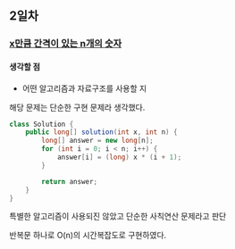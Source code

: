 ## 2일차
### [x만큼 간격이 있는 n개의 숫자](https://school.programmers.co.kr/learn/courses/30/lessons/12954?language=java)
#### 생각할 점
- 어떤 알고리즘과 자료구조를 사용할 지

해당 문제는 단순한 구현 문제라 생각했다.

```java
class Solution {
    public long[] solution(int x, int n) {
        long[] answer = new long[n];
        for (int i = 0; i < n; i++) {
            answer[i] = (long) x * (i + 1);
        }

        return answer;
    }
}
```

특별한 알고리즘이 사용되진 않았고 단순한 사칙연산 문제라고 판단

반복문 하나로 O(n)의 시간복잡도로 구현하였다.